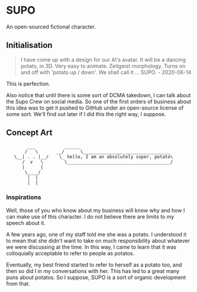 # SUPO

An open-sourced fictional character.

## Initialisation

> I have come up with a design for our AI's avatar. It will be a dancing potato,
> in 3D. Very easy to animate. Zeitgeist morphology. Turns on and off with
> 'potato up / down'. We shall call it ... SUPO. - 2020-06-14

This is perfection.

Also notice that until there is some sort of DCMA takedown, I can talk about the
Supo Crew on social media. So one of the first orders of business about this
idea was to get it pushed to GitHub under an open-source license of some sort.
We'll find out later if I did this the right way, I suppose.

## Concept Art

```
        ___           ______
       /   \       __/      \_________________________________
   \__| . . |__/    \_ hello, I am an absolutely super, potato\
      /  v   \        \_______________________________________/
      |      |
       \____/
        |  | 
        |  |

```

### Inspirations

Well, those of you who know about my business will know why and how I can make
use of this character. I do not believe there are limits to my speech about it.

A few years ago, one of my staff told me she was a potato. I understood it to
mean that she didn't want to take on much responsibility about whatever we were
discussing at the time. In this way, I came to learn that it was colloquially
acceptable to refer to people as potatos.

Eventually, my best friend started to refer to herself as a potato too, and then
so did I in my conversations with her. This has led to a great many puns about
potatos. So I suppose, SUPO is a sort of organic development from that.
